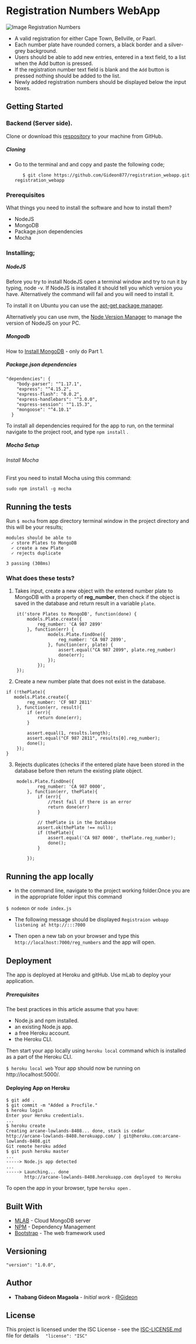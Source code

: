 # Registration Numbers WebApp

![Image Registration Numbers](http://backend-basics.projectcodex.co/reg_number_select_town.jpg)
* A valid registration for either Cape Town, Bellville, or Paarl.
* Each number plate have rounded corners, a black border and a silver-grey background.
* Users should be able to add new entries, entered in a text field, to a list when the Add button is pressed.
* If the registration number text field is blank and the ```Add``` button is pressed nothing should be added to the list.
* Newly added registration numbers should be displayed below the input boxes.

## Getting Started
### Backend (Server side).
Clone or download this [respository](https://github.com/Gideon877/registration_webapp.git) to your machine from GitHub.
  
  
##### Cloning
* Go to the terminal and and copy and paste the following code;
     
         $ git clone https://github.com/Gideon877/registration_webapp.git registration_webapp 


### Prerequisites

What things you need to install the software and how to install them?
* NodeJS
* MongoDB
* Package.json dependencies
* Mocha

### Installing;
##### NodeJS

Before you try to install NodeJS open a terminal window and try to run it by typing, node -v. If NodeJS is installed it should tell you which version you have. Alternatively the command will fail and you will need to install it.

To install it on Ubuntu you can use the [apt-get package manager](https://nodejs.org/en/download/package-manager/#debian-and-ubuntu-based-linux-distributions.md).

Alternatively you can use nvm, the [Node Version Manager](https://github.com/creationix/nvm#install-script.md) to manage the version of NodeJS on your PC.

##### Mongodb

How to [Install MongoDB](https://www.digitalocean.com/community/tutorials/how-to-install-and-secure-mongodb-on-ubuntu-16-04.md) - only do Part 1.

##### Package.json dependencies

```
"dependencies": {
    "body-parser": "^1.17.1",
    "express": "^4.15.2",
    "express-flash": "0.0.2",
    "express-handlebars": "^3.0.0",
    "express-session": "^1.15.3",
    "mongoose": "^4.10.1"
  }
```

To install all dependencies required for the app to run, on the terminal navigate to the project root, and type  ``` npm install ``` .

##### Mocha Setup
###### Install Mocha
First you need to install Mocha using this command:
```
sudo npm install -g mocha
```

## Running the tests

Run ``` $ mocha ``` from app directory terminal window in the project directory and this will be your results;
    
    modules should be able to
      ✓ store Plates to MongoDB
      ✓ create a new Plate
      ✓ rejects duplicate

    3 passing (308ms)


### What does these tests?

1) Takes input, create a new object with the entered number plate to MongoDB with a property of **reg_number**, then check if the object is saved in the database and return result in a variable ```plate```.


```
    it('store Plates to MongoDB', function(done) {
        models.Plate.create({
            reg_number: 'CA 987 2899'
        }, function(err) {
                models.Plate.findOne({
                    reg_number: 'CA 987 2899',
                }, function(err, plate) {
                    assert.equal("CA 987 2899", plate.reg_number)
                    done(err);
                });
            });
    });
```

2) Create a new number plate that does not exist in the database.

```
if (!thePlate){
   models.Plate.create({
        reg_number: 'CF 987 2811'
    }, function(err, result){
        if (err){
            return done(err);
        }

        assert.equal(1, results.length);
        assert.equal("CF 987 2811", results[0].reg_number);
        done();
    });
}

```
3) Rejects duplicates (checks if the entered plate have been stored in the database before then return the existing plate object.

```
    models.Plate.findOne({
            reg_number: 'CA 987 0000',
        }, function(err, thePlate){
            if (err){
                //test fail if there is an error
                return done(err)
            }

            // thePlate is in the Database
            assert.ok(thePlate !== null);
            if (thePlate){
                assert.equal('CA 987 0000', thePlate.reg_number);
                done();
            }

        });
```
   
   
## Running the app locally

* In the command line, navigate to the project working folder.Once you are in the appropriate folder input this command

```$ nodemon``` or ```node index.js``` 

* The following message should be displayed  ```Registraion webapp listening at http://:::7000```

* Then open a new tab on your browser and type this ``` http://localhost:7000/reg_numbers``` and the app will open.

## Deployment

The app is deployed at Heroku and gitHub.
Use mLab to deploy your application.

##### Prerequisites
The best practices in this article assume that you have:

* Node.js and npm installed.
* an existing Node.js app.
* a free Heroku account.
* the Heroku CLI.

Then start your app locally using ```heroku local``` command which is installed as a part of the Heroku CLI.

``` $ heroku local web ```
Your app should now be running on http://localhost:5000/.

#### Deploying App on Heroku

```
$ git add .
$ git commit -m "Added a Procfile."
$ heroku login
Enter your Heroku credentials.
...
$ heroku create
Creating arcane-lowlands-8408... done, stack is cedar
http://arcane-lowlands-8408.herokuapp.com/ | git@heroku.com:arcane-lowlands-8408.git
Git remote heroku added
$ git push heroku master
...
-----> Node.js app detected
...
-----> Launching... done
       http://arcane-lowlands-8408.herokuapp.com deployed to Heroku

```

To open the app in your browser, type ```heroku open``` .


## Built With

* [MLAB](https://mlab.com) - Cloud MongoDB server
* [NPM](https://www.npmjs.com) - Dependency Management
* [Bootstrap](https://bootswatch.com/cerulean/) - The web framework used


## Versioning
``` "version": "1.0.0", ```


## Author

* **Thabang Gideon Magaola** - *Initial work* - [@Gideon](https://github.com/Gideon877)

## License

This project is licensed under the ISC License - see the [ISC-LICENSE.md](https://github.com/nevir/readable-licenses/blob/master/markdown/ISC-LICENSE.md) file for details 
```   "license": "ISC" ```

